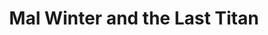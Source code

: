 ---
layout: child_layout/books__the_last_titan
title: Mal Winter and the Last Titan
permalink: /books/mal-winter-and-the-last-titan/
hero_image: /assets/img/content/heroes/charli-lion-mal@2x.png
hero_image_caption: /assets/img/content/headers/preorder-soon-last-titan@2x.png
hero_image_caption_title: Mal Winter and the Cloud Runners - Pre-order Soon
---
